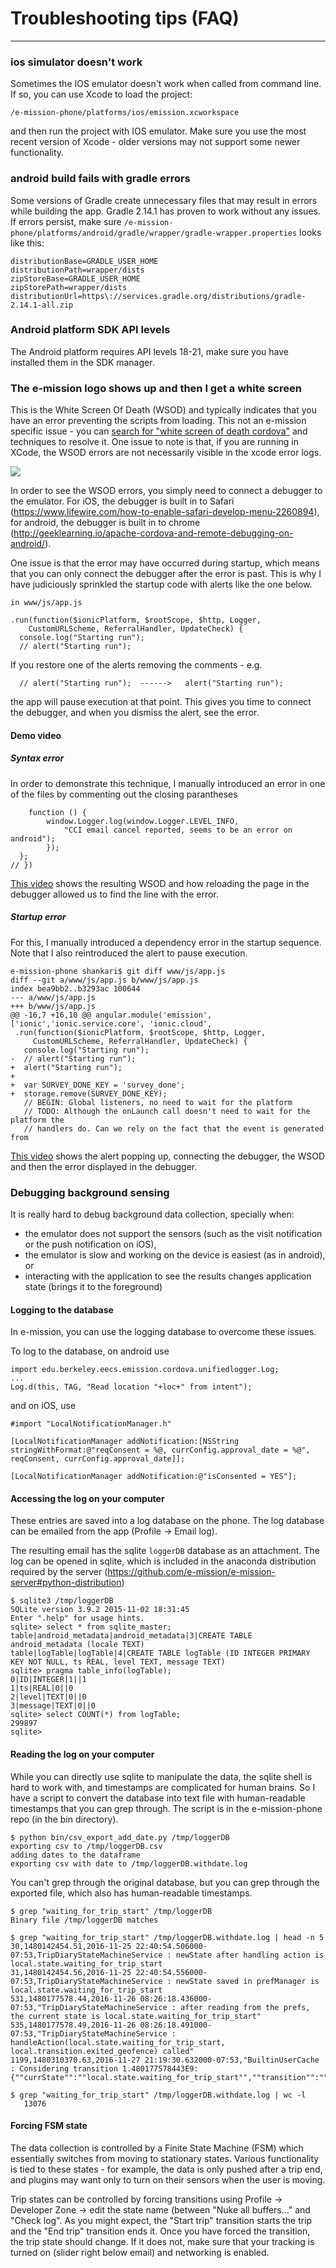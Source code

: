 # Troubleshooting tips (FAQ)
---

### ios simulator doesn't work ###

Sometimes the IOS emulator doesn't work when called from command line. If so, you can use Xcode to load
the project:

``
      /e-mission-phone/platforms/ios/emission.xcworkspace
``

and then run the project with IOS emulator.
Make sure you use the most recent version of Xcode - older versions may not support some newer functionality.

### android build fails with gradle errors ###

Some versions of Gradle create unnecessary files that may result in errors while building the app. Gradle 2.14.1 has proven to work without any issues.
If errors persist, make sure 
``
	  /e-mission-phone/platforms/android/gradle/wrapper/gradle-wrapper.properties
``
looks like this:
```
distributionBase=GRADLE_USER_HOME
distributionPath=wrapper/dists
zipStoreBase=GRADLE_USER_HOME
zipStorePath=wrapper/dists
distributionUrl=https\://services.gradle.org/distributions/gradle-2.14.1-all.zip
```
### Android platform SDK API levels ###

The Android platform requires API levels 18-21, make sure you have installed them in the SDK manager.

### The e-mission logo shows up and then I get a white screen ###

This is the White Screen Of Death (WSOD) and typically indicates that you have an error preventing the scripts from loading. This not an e-mission specific issue - you can [search for "white screen of death cordova"](https://duckduckgo.com/?q=white+screen+of+death+cordova&t=ffsb&ia=qa) and techniques to resolve it. One issue to note is that, if you are running in XCode, the WSOD errors are not necessarily visible in the xcode error logs.

![](https://files.gitter.im/e-mission/e-mission-phone/vNhn/thumb/Screen-Shot-2017-10-04-at-9.14.43-PM.png)

In order to see the WSOD errors, you simply need to connect a debugger to the emulator. For iOS, the debugger is built in to Safari (https://www.lifewire.com/how-to-enable-safari-develop-menu-2260894), for android, the debugger is built in to chrome (http://geeklearning.io/apache-cordova-and-remote-debugging-on-android/).

One issue is that the error may have occurred during startup, which means that you can only connect the debugger after the error is past. This is why I have judiciously sprinkled the startup code with alerts like the one below.

```
in www/js/app.js

.run(function($ionicPlatform, $rootScope, $http, Logger,
    CustomURLScheme, ReferralHandler, UpdateCheck) {
  console.log("Starting run");
  // alert("Starting run");
```

If you restore one of the alerts removing the comments - e.g.

```
  // alert("Starting run");  ------>   alert("Starting run");
```

the app will pause execution at that point. This gives you time to connect the debugger, and when you dismiss the alert, see the error.

#### Demo video ####

##### Syntax error #####
In order to demonstrate this technique, I manually introduced an error in one of the files by commenting out the closing parantheses

```
    function () {
        window.Logger.log(window.Logger.LEVEL_INFO,
            "CCI email cancel reported, seems to be an error on android");
        });
  };
// })
```
    
[This video](http://cs.berkeley.edu/~shankari/syntax_error_wsod.mov) shows the resulting WSOD and how reloading the page in the debugger allowed us to find the line with the error.

##### Startup error #####

For this, I manually introduced a dependency error in the startup sequence. Note that I also reintroduced the alert to pause execution.

```
e-mission-phone shankari$ git diff www/js/app.js
diff --git a/www/js/app.js b/www/js/app.js
index bea9bb2..b3293ac 100644
--- a/www/js/app.js
+++ b/www/js/app.js
@@ -16,7 +16,10 @@ angular.module('emission', ['ionic','ionic.service.core', 'ionic.cloud',
 .run(function($ionicPlatform, $rootScope, $http, Logger,
     CustomURLScheme, ReferralHandler, UpdateCheck) {
   console.log("Starting run");
-  // alert("Starting run");
+  alert("Starting run");
+
+  var SURVEY_DONE_KEY = 'survey_done';
+  storage.remove(SURVEY_DONE_KEY);
   // BEGIN: Global listeners, no need to wait for the platform
   // TODO: Although the onLaunch call doesn't need to wait for the platform the
   // handlers do. Can we rely on the fact that the event is generated from
```

[This video](http://cs.berkeley.edu/~shankari/bad_dependency_wsod.mov) shows the alert popping up, connecting the debugger, the WSOD and then the error displayed in the debugger.

### Debugging background sensing ###

It is really hard to debug background data collection, specially when:
- the emulator does not support the sensors (such as the visit notification or the push notification on iOS),
- the emulator is slow and working on the device is easiest (as in android), or 
- interacting with the application to see the results changes application state (brings it to the foreground)

#### Logging to the database #### 

In e-mission, you can use the logging database to overcome these issues.

To log to the database, on android use 

```
import edu.berkeley.eecs.emission.cordova.unifiedlogger.Log;
...
Log.d(this, TAG, "Read location "+loc+" from intent");
```

and on iOS, use 

```
#import "LocalNotificationManager.h"

[LocalNotificationManager addNotification:[NSString stringWithFormat:@"reqConsent = %@, currConfig.approval_date = %@", reqConsent, currConfig.approval_date]];

[LocalNotificationManager addNotification:@"isConsented = YES"];
```

#### Accessing the log on your computer ####
These entries are saved into a log database on the phone. The log database can be emailed from the app (Profile -> Email log).

The resulting email has the sqlite `loggerDB` database as an attachment. The log can be opened in sqlite, which is included in the anaconda distribution required by the server (https://github.com/e-mission/e-mission-server#python-distribution)

```
$ sqlite3 /tmp/loggerDB
SQLite version 3.9.2 2015-11-02 18:31:45
Enter ".help" for usage hints.
sqlite> select * from sqlite_master;
table|android_metadata|android_metadata|3|CREATE TABLE android_metadata (locale TEXT)
table|logTable|logTable|4|CREATE TABLE logTable (ID INTEGER PRIMARY KEY NOT NULL, ts REAL, level TEXT, message TEXT)
sqlite> pragma table_info(logTable);
0|ID|INTEGER|1||1
1|ts|REAL|0||0
2|level|TEXT|0||0
3|message|TEXT|0||0
sqlite> select COUNT(*) from logTable;
299897
sqlite>
```

#### Reading the log on your computer ####

While you can directly use sqlite to manipulate the data, the sqlite shell is
hard to work with, and timestamps are complicated for human brains. So I have a
script to convert the database into text file with human-readable timestamps
that you can grep through. The script is in the e-mission-phone repo (in the bin directory).

```
$ python bin/csv_export_add_date.py /tmp/loggerDB
exporting csv to /tmp/loggerDB.csv
adding dates to the dataframe
exporting csv with date to /tmp/loggerDB.withdate.log
```

You can't grep through the original database, but you can grep through the
exported file, which also has human-readable timestamps.

```
$ grep "waiting_for_trip_start" /tmp/loggerDB
Binary file /tmp/loggerDB matches

$ grep "waiting_for_trip_start" /tmp/loggerDB.withdate.log | head -n 5
30,1480142454.51,2016-11-25 22:40:54.506000-07:53,TripDiaryStateMachineService : newState after handling action is local.state.waiting_for_trip_start
31,1480142454.56,2016-11-25 22:40:54.556000-07:53,TripDiaryStateMachineService : newState saved in prefManager is local.state.waiting_for_trip_start
531,1480177578.44,2016-11-26 08:26:18.436000-07:53,"TripDiaryStateMachineService : after reading from the prefs, the current state is local.state.waiting_for_trip_start"
535,1480177578.49,2016-11-26 08:26:18.491000-07:53,"TripDiaryStateMachineService : handleAction(local.state.waiting_for_trip_start, local.transition.exited_geofence) called"
1199,1480310370.63,2016-11-27 21:19:30.632000-07:53,"BuiltinUserCache : Considering transition 1.480177578443E9: {""currState"":""local.state.waiting_for_trip_start"",""transition"":""local.transition.exited_geofence""}"

$ grep "waiting_for_trip_start" /tmp/loggerDB.withdate.log | wc -l
   13076
```

#### Forcing FSM state ####
The data collection is controlled by a Finite State Machine (FSM) which essentially switches from moving to stationary states. Various functionality is tied to these states - for example, the data is only pushed after a trip end, and plugins may want only to turn on their sensors when the user is moving.

Trip states can be controlled by forcing transitions using Profile -> Developer Zone -> edit the state name (between "Nuke all buffers..." and "Check log". As you might expect, the "Start trip" transition starts the trip and the "End trip" transition ends it. Once you have forced the transition, the trip state should change. If it does not, make sure that your tracking is turned on (slider right below email) and networking is enabled. 
